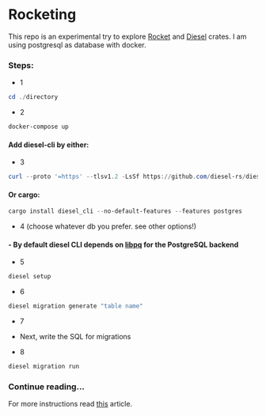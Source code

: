 # Rocketing

This repo is an experimental try to explore [Rocket](https://rocket.rs/) and [Diesel](https://diesel.rs/) crates. I am using postgresql as database with docker.

### Steps:

- 1

```powershell Go inside project
cd ./directory
```

- 2

```powershell spin up docker
docker-compose up
```

#### Add diesel-cli by either:

- 3

```powershell Install the CLI tool with curl
curl --proto '=https' --tlsv1.2 -LsSf https://github.com/diesel-rs/diesel/releases/latest/download/diesel_cli-installer.sh | sh
```

#### Or cargo:

```powershell Install the tool with cargo
cargo install diesel_cli --no-default-features --features postgres
```

- 4 (choose whatever db you prefer. see other options!)

#### - By default diesel CLI depends on [libpq](https://www.postgresql.org/docs/current/libpq.html) for the PostgreSQL backend

- 5

```powershell And run:
diesel setup
```

- 6

```powershell Then run:
diesel migration generate "table name"
```

- 7
- Next, write the SQL for migrations

- 8

```powershell Finally run:
diesel migration run
```

### Continue reading...

For more instructions read [this](https://diesel.rs/guides/getting-started) article.
